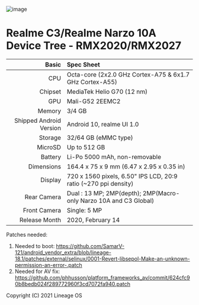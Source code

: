 ![image](https://user-images.githubusercontent.com/47187468/126889485-0f4f3cd9-8fc9-4f46-909a-eba0c24d0d26.png)


Realme C3/Realme Narzo 10A Device Tree - RMX2020/RMX2027
================================================================


Basic   | Spec Sheet
-------:|:-------------------------
CPU     | Octa-core (2x2.0 GHz Cortex-A75 & 6x1.7 GHz Cortex-A55)
Chipset | MediaTek Helio G70 (12 nm)
GPU     | Mali-G52 2EEMC2
Memory  | 3/4 GB
Shipped Android Version | Android 10, realme UI 1.0 
Storage | 32/64 GB (eMMC type)
MicroSD | Up to 512 GB 
Battery | Li-Po 5000 mAh, non-removable
Dimensions | 164.4 x 75 x 9 mm (6.47 x 2.95 x 0.35 in)
Display | 720 x 1560 pixels, 6.50" IPS LCD, 20:9 ratio (~270 ppi density)
Rear Camera  | Dual : 13 MP; 2MP(depth); 2MP(Macro- only Narzo 10A and C3 Global)
Front Camera | Single: 5 MP
Release Month | 2020, February 14 | 2020, May 22 

Patches needed:

1. Needed to boot: https://github.com/SamarV-121/android_vendor_extra/blob/lineage-18.1/patches/external/selinux/0001-Revert-libsepol-Make-an-unknown-permission-an-error-.patch
2. Needed for AV fix: https://github.com/phhusson/platform_frameworks_av/commit/624cfc90b8bedb024f289772960f3cd7072fa940.patch

Copyright (C) 2021 Lineage OS

